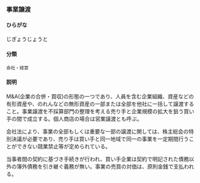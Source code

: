 <div style="display:none;">

## [あ行](securities-terms?id=あ行)
## [か行](securities-terms?id=か行)
## [さ行](securities-terms?id=さ行)

</div>

### 事業譲渡

#### ひらがな

じぎょうじょうと

#### 分類

`会社・経営`

#### 説明

M&amp;A(企業の合併・買収)の形態の一つであり、人員を含む企業組織、資産などの有形資産や、のれんなどの無形資産の一部または全部を他社に一括して譲渡すること。事業譲渡を不採算部門の整理を考える売り手と企業規模の拡大を狙う買い手の間で成立する。個人商店の場合は営業譲渡とも呼ぶ。
 
会社法により、事業の全部もしくは重要な一部の譲渡に関しては、株主総会の特別決議が必要であり、売り手は買い手と同一地域で同一の事業を一定期間行うことができない競業禁止等が定められている。
 
当事者間の契約に基づき手続きが行われ、買い手企業は契約で明記された債務以外の簿外債務を引き継ぐ義務が無い。事業の売買の対価は、原則金銭で支払われる。

<div style="display:none;">

## [た行](securities-terms?id=た行)
## [な行](securities-terms?id=な行)
## [は行](securities-terms?id=は行)
## [ま行](securities-terms?id=ま行)
## [や行](securities-terms?id=や行)
## [ら行](securities-terms?id=ら行)
## [わ行](securities-terms?id=わ行)
## [英数字・記号](securities-terms?id=英数字・記号)

</div>

